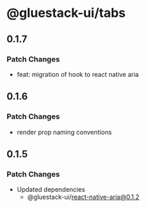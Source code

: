 # @gluestack-ui/tabs

## 0.1.7

### Patch Changes

- feat: migration of hook to react native aria

## 0.1.6

### Patch Changes

- render prop naming conventions

## 0.1.5

### Patch Changes

- Updated dependencies
  - @gluestack-ui/react-native-aria@0.1.2
